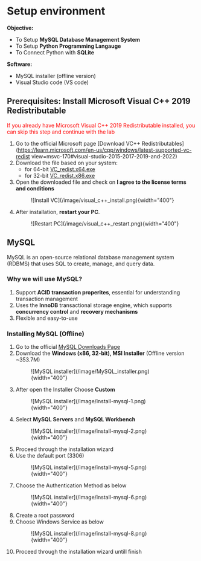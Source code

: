 
# Setup environment

**Objective:**

* To Setup **MySQL Database Management System**
* To Setup **Python Programming Langauge**
* To Connect Python with **SQLite**

**Software:**

* MySQL installer (offline version)
* Visual Studio code (VS code)


## Prerequisites: Install Microsoft Visual C++ 2019 Redistributable

<span style="color: red;"> If you already have Microsoft Visual C++ 2019 Redistributable installed, you can skip this step and continue with the lab</span>


1. Go to the official Microsoft page
[Download VC++ Redistributables](https://learn.microsoft.com/en-us/cpp/windows/latest-supported-vc-redist view=msvc-170#visual-studio-2015-2017-2019-and-2022)
2. Download the file based on your system:
    * for 64-bit [VC_redist.x64.exe](https://aka.ms/vs/17/release/vc_redist.x64.exe)
    * for 32-bit [VC_redist.x86.exe](https://aka.ms/vs/17/release/vc_redist.x86.exe)
3. Open the downloaded file and check on **I agree to the license terms and conditions**
    <figure markdown="span">
    ![Install VC](/image/visual_c++_install.png){width="400"}
    </figure>
4.  After installation, **restart your PC**.
    <figure markdown="span">
    ![Restart PC](/image/visual_c++_restart.png){width="400"}
    </figure>




## MySQL

MySQL is an open-source relational database management system (RDBMS) that uses SQL to create, manage, and query data.


### Why we will use MySQL?

1. Support **ACID transaction properites**, essential for understanding transaction management
2. Uses the **InnoDB** transactional storage engine, which supports **concurrency control** and **recovery mechanisms**
3. Flexible and easy-to-use

### Installing MySQL (Offline)

1. Go to the official [MySQL Downloads Page](https://dev.mysql.com/downloads/installer/)
2. Download the **Windows (x86, 32-bit), MSI Installer** (Offline version ~353.7M)
    <figure markdown="span">
    ![MySQL installer](/image/MySQL_installer.png){width="400"}
    </figure>
3. After open the Installer Choose **Custom**
    <figure markdown="span">
    ![MySQL installer](/image/install-mysql-1.png){width="400"}
    </figure>
4. Select **MySQL Servers** and **MySQL Workbench**
    <figure markdown="span">
    ![MySQL installer](/image/install-mysql-2.png){width="400"}
    </figure>
5. Proceed through the installation wizard
6. Use the default port (3306)
    <figure markdown="span">
    ![MySQL installer](/image/install-mysql-5.png){width="400"}
    </figure>
7. Choose the Authentication Method as below
    <figure markdown="span">
    ![MySQL installer](/image/install-mysql-6.png){width="400"}
    </figure>
8. Create a root password
9. Choose Windows Service as below
    <figure markdown="span">
    ![MySQL installer](/image/install-mysql-8.png){width="400"}
    </figure>
10. Proceed through the installation wizard untill finish
